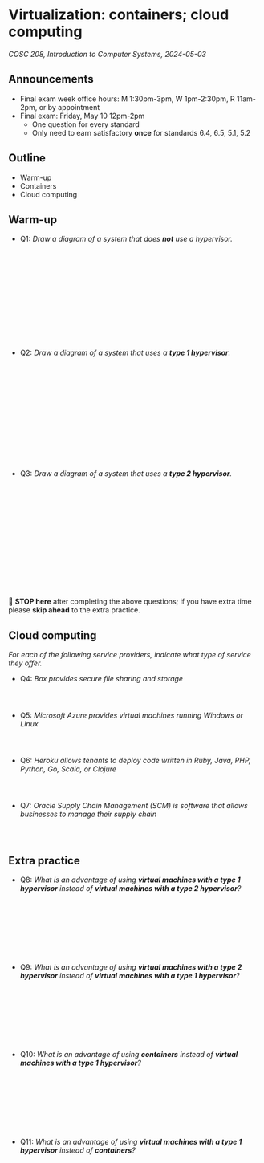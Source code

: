 # Virtualization: containers; cloud computing
_COSC 208, Introduction to Computer Systems, 2024-05-03_

## Announcements
* Final exam week office hours: M 1:30pm-3pm, W 1pm-2:30pm, R 11am-2pm, or by appointment
* Final exam: Friday, May 10 12pm-2pm 
    * One question for every standard
    * Only need to earn satisfactory **once** for standards 6.4, 6.5, 5.1, 5.2

## Outline
* Warm-up
* Containers
* Cloud computing

## Warm-up

* Q1: _Draw a diagram of a system that does **not** use a hypervisor._

<p style="height:13em;"></p>

* Q2: _Draw a diagram of a system that uses a **type 1 hypervisor**._

<p style="height:14em;"></p>

* Q3: _Draw a diagram of a system that uses a **type 2 hypervisor**._

<p style="height:15em;"></p>

🛑 **STOP here** after completing the above questions; if you have extra time please **skip ahead** to the extra practice.

## Cloud computing

_For each of the following service providers, indicate what type of service they offer._

* Q4: _Box provides secure file sharing and storage_

<p style="height:2em;"></p>

* Q5: _Microsoft Azure provides virtual machines running Windows or Linux_

<p style="height:2em;"></p>

* Q6: _Heroku allows tenants to deploy code written in Ruby, Java, PHP, Python, Go, Scala, or Clojure_

<p style="height:2em;"></p>

* Q7: _Oracle Supply Chain Management (SCM) is software that allows businesses to manage their supply chain_

<p style="height:2em;"></p>

## Extra practice

* Q8: _What is an advantage of using **virtual machines with a type 1 hypervisor** instead of **virtual machines with a type 2 hypervisor**?_

<p style="height:8em;"></p>

* Q9: _What is an advantage of using **virtual machines with a type 2 hypervisor** instead of **virtual machines with a type 1 hypervisor**?_

<p style="height:8em;"></p>

* Q10: _What is an advantage of using **containers** instead of **virtual machines with a type 1 hypervisor**?_

<p style="height:8em;"></p>

* Q11: _What is an advantage of using **virtual machines with a type 1 hypervisor** instead of **containers**?_
